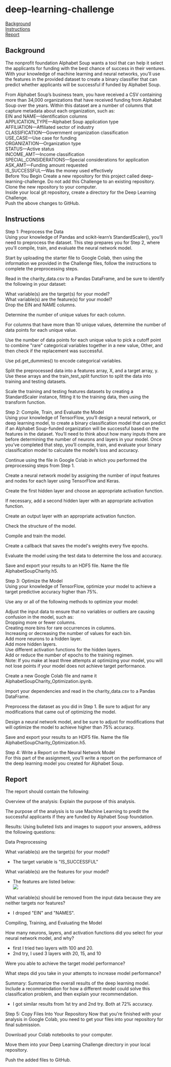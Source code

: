 # deep-learning-challenge

<a href='#Background'>Background</a></br>
<a href='#Instructions'>Instructions</a></br>
<a href='#Report'>Report</a><br/>



## Background
The nonprofit foundation Alphabet Soup wants a tool that can help it select the applicants for funding with the best chance of success in their ventures. With your knowledge of machine learning and neural networks, you’ll use the features in the provided dataset to create a binary classifier that can predict whether applicants will be successful if funded by Alphabet Soup.</br>

From Alphabet Soup’s business team, you have received a CSV containing more than 34,000 organizations that have received funding from Alphabet Soup over the years. Within this dataset are a number of columns that capture metadata about each organization, such as:
</br>
EIN and NAME—Identification columns</br>
APPLICATION_TYPE—Alphabet Soup application type</br>
AFFILIATION—Affiliated sector of industry</br>
CLASSIFICATION—Government organization classification</br>
USE_CASE—Use case for funding</br>
ORGANIZATION—Organization type</br>
STATUS—Active status</br>
INCOME_AMT—Income classification</br>
SPECIAL_CONSIDERATIONS—Special considerations for application</br>
ASK_AMT—Funding amount requested</br>
IS_SUCCESSFUL—Was the money used effectively</br>
Before You Begin
Create a new repository for this project called deep-learning-challenge. Do not add this Challenge to an existing repository.
</br>
Clone the new repository to your computer.
</br>
Inside your local git repository, create a directory for the Deep Learning Challenge.
</br>
Push the above changes to GitHub.
</br>

## Instructions
Step 1: Preprocess the Data</br>
Using your knowledge of Pandas and scikit-learn’s StandardScaler(), you’ll need to preprocess the dataset. This step prepares you for Step 2, where you'll compile, train, and evaluate the neural network model.</br>

Start by uploading the starter file to Google Colab, then using the information we provided in the Challenge files, follow the instructions to complete the preprocessing steps.</br>

Read in the charity_data.csv to a Pandas DataFrame, and be sure to identify the following in your dataset:</br>

What variable(s) are the target(s) for your model?</br>
What variable(s) are the feature(s) for your model?</br>
Drop the EIN and NAME columns.</br>

Determine the number of unique values for each column.</br>

For columns that have more than 10 unique values, determine the number of data points for each unique value.</br>

Use the number of data points for each unique value to pick a cutoff point to combine "rare" categorical variables together in a new value, Other, and then check if the replacement was successful.</br>

Use pd.get_dummies() to encode categorical variables.</br>

Split the preprocessed data into a features array, X, and a target array, y. Use these arrays and the train_test_split function to split the data into training and testing datasets.</br>

Scale the training and testing features datasets by creating a StandardScaler instance, fitting it to the training data, then using the transform function.</br>

Step 2: Compile, Train, and Evaluate the Model </br>
Using your knowledge of TensorFlow, you’ll design a neural network, or deep learning model, to create a binary classification model that can predict if an Alphabet Soup-funded organization will be successful based on the features in the dataset. You’ll need to think about how many inputs there are before determining the number of neurons and layers in your model. Once you’ve completed that step, you’ll compile, train, and evaluate your binary classification model to calculate the model’s loss and accuracy.</br>

Continue using the file in Google Colab in which you performed the preprocessing steps from Step 1.</br>

Create a neural network model by assigning the number of input features and nodes for each layer using TensorFlow and Keras.</br>

Create the first hidden layer and choose an appropriate activation function.</br>

If necessary, add a second hidden layer with an appropriate activation function.</br>

Create an output layer with an appropriate activation function.</br>

Check the structure of the model.</br>

Compile and train the model.</br>

Create a callback that saves the model's weights every five epochs.</br>

Evaluate the model using the test data to determine the loss and accuracy.</br>

Save and export your results to an HDF5 file. Name the file AlphabetSoupCharity.h5.</br>

Step 3: Optimize the Model</br>
Using your knowledge of TensorFlow, optimize your model to achieve a target predictive accuracy higher than 75%.</br>

Use any or all of the following methods to optimize your model:</br>

Adjust the input data to ensure that no variables or outliers are causing confusion in the model, such as:</br>
Dropping more or fewer columns.</br>
Creating more bins for rare occurrences in columns.</br>
Increasing or decreasing the number of values for each bin.</br>
Add more neurons to a hidden layer.</br>
Add more hidden layers.</br>
Use different activation functions for the hidden layers.</br>
Add or reduce the number of epochs to the training regimen.</br>
Note: If you make at least three attempts at optimizing your model, you will not lose points if your model does not achieve target performance.</br>

Create a new Google Colab file and name it AlphabetSoupCharity_Optimization.ipynb.</br>

Import your dependencies and read in the charity_data.csv to a Pandas DataFrame.</br>

Preprocess the dataset as you did in Step 1. Be sure to adjust for any modifications that came out of optimizing the model.</br>

Design a neural network model, and be sure to adjust for modifications that will optimize the model to achieve higher than 75% accuracy.</br>

Save and export your results to an HDF5 file. Name the file AlphabetSoupCharity_Optimization.h5.</br>

Step 4: Write a Report on the Neural Network Model</br>
For this part of the assignment, you’ll write a report on the performance of the deep learning model you created for Alphabet Soup.</br>

## Report 
The report should contain the following:</br>

Overview of the analysis: Explain the purpose of this analysis.</br>

The purpose of the analysis is to use Machine Learning to predit the successful applicants if they are funded by Alphabet Soup foundation. </br>

Results: Using bulleted lists and images to support your answers, address the following questions:</br>

Data Preprocessing</br>

What variable(s) are the target(s) for your model?</br>
- The target variable is "IS_SUCCESSFUL" </br>

What variable(s) are the features for your model?</br>
- The features are listed below: 
<br/><img src="https://github.com/lgnovo/Project-4/blob/images/features?raw=true"><br/>


What variable(s) should be removed from the input data because they are neither targets nor features?</br>
- I droped "EIN" and "NAMES". </br>

Compiling, Training, and Evaluating the Model</br>

How many neurons, layers, and activation functions did you select for your neural network model, and why?</br>
- first I tried two layers with 100 and 20. 
- 2nd try, I used 3 layers with 20, 15, and 10 

Were you able to achieve the target model performance?</br>

What steps did you take in your attempts to increase model performance?</br>

Summary: Summarize the overall results of the deep learning model. Include a recommendation for how a different model could solve this classification problem, and then explain your recommendation.</br>
- I got similar results from 1st try and 2nd try. Both at 72% accuracy. 

Step 5: Copy Files Into Your Repository
Now that you're finished with your analysis in Google Colab, you need to get your files into your repository for final submission.</br>

Download your Colab notebooks to your computer.</br>

Move them into your Deep Learning Challenge directory in your local repository.</br>

Push the added files to GitHub.
